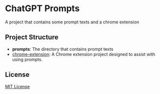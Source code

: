 # ChatGPT Prompts

A project that contains some prompt texts and a chrome extension

## Project Structure

- **prompts**: The directory that contains prompt texts
- [chrome-extension](./chrome-extension/README.md): A Chrome extension project designed to assist with using prompts.

## License

[MIT License](./LICENSE)

